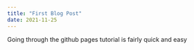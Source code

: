 ```yaml
---
title: "First Blog Post"
date: 2021-11-25
---
```


Going through the github pages tutorial is fairly quick and easy
